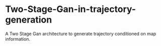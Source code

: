 # Two-Stage-Gan-in-trajectory-generation
A Two Stage Gan architecture to generate trajectory conditioned on map information.
